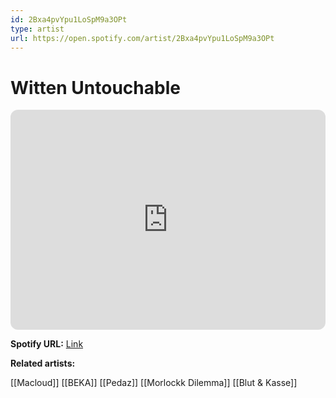 ```yaml
---
id: 2Bxa4pvYpu1LoSpM9a3OPt
type: artist
url: https://open.spotify.com/artist/2Bxa4pvYpu1LoSpM9a3OPt
---
```

# Witten Untouchable

<iframe style="border-radius:12px" src="https://open.spotify.com/embed/artist/2Bxa4pvYpu1LoSpM9a3OPt" width="100%" height="352" frameBorder="0" allowfullscreen="" allow="autoplay; clipboard-write; encrypted-media; fullscreen; picture-in-picture" loading="lazy"></iframe>

**Spotify URL:** [Link](https://open.spotify.com/artist/2Bxa4pvYpu1LoSpM9a3OPt)

**Related artists:**

[[Macloud]]
[[BEKA]]
[[Pedaz]]
[[Morlockk Dilemma]]
[[Blut & Kasse]]
